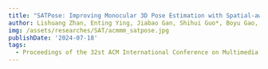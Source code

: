 ```yaml
---
title: "SATPose: Improving Monocular 3D Pose Estimation with Spatial-aware Ground Tactility"
author: Lishuang Zhan, Enting Ying, Jiabao Gan, Shihui Guo*, Boyu Gao, Yipeng Qin
img: /assets/researches/SAT/acmmm_satpose.jpg
publishDate: '2024-07-18'
tags:
  - Proceedings of the 32st ACM International Conference on Multimedia (ACM MM), 2024
---
```


<p align="center"><strong></strong></p>